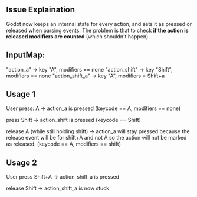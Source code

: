 Issue Explaination
---

Godot now keeps an internal state for every action, and sets it as pressed or released when parsing events.
The problem is that to check **if the action is released modifiers are counted** (which shouldn't happen).

InputMap:
--

"action_a" -> key "A", modifiers == none
"action_shift" -> key "Shift", modifiers == none
"action_shift_a" -> key "A", modifiers = Shift+a

Usage 1
--

User press: A -> action_a is pressed (keycode == A, modifiers == none)

press Shift -> action_shift is pressed (keycode == Shift)

release A (while still holding shift) -> action_a will stay pressed because the release event will be for shift+A and not A so the action will not be marked as released. (keycode == A, modifiers == shift)

Usage 2
--

User press Shift+A -> action_shift_a is pressed

release Shift -> action_shift_a is now stuck
